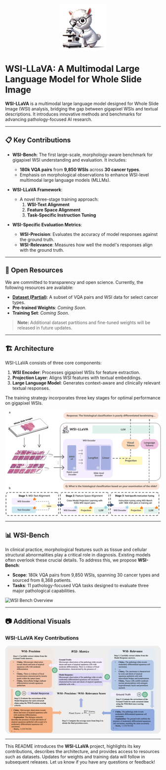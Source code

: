 <p align="center">
  <img src="image/wsi-logo.png" alt="WSI-LLaVA Logo" width="150">
</p>

# WSI-LLaVA: A Multimodal Large Language Model for Whole Slide Image

**WSI-LLaVA** is a multimodal large language model designed for Whole Slide Image (WSI) analysis, bridging the gap between gigapixel WSIs and textual descriptions. It introduces innovative methods and benchmarks for advancing pathology-focused AI research.

---

## 📋 Key Contributions

- **WSI-Bench**: The first large-scale, morphology-aware benchmark for gigapixel WSI understanding and evaluation. It includes:
  - **180k VQA pairs** from **9,850 WSIs** across **30 cancer types**.
  - Emphasis on morphological observations to enhance WSI-level multimodal large language models (MLLMs).
  
- **WSI-LLaVA Framework**:
  - A novel three-stage training approach:
    1. **WSI-Text Alignment**
    2. **Feature Space Alignment**
    3. **Task-Specific Instruction Tuning**

- **WSI-Specific Evaluation Metrics**:
  - **WSI-Precision**: Evaluates the accuracy of model responses against the ground truth.
  - **WSI-Relevance**: Measures how well the model's responses align with the ground truth.

---

## 📂 Open Resources

We are committed to transparency and open science. Currently, the following resources are available:

- **[Dataset (Partial)](./dataset/)**: A subset of VQA pairs and WSI data for select cancer types.
- **Pre-trained Weights**: *Coming Soon*.
- **Training Set**: *Coming Soon*.

> **Note:** Additional dataset partitions and fine-tuned weights will be released in future updates.

---

## 🏗️ Architecture

WSI-LLaVA consists of three core components:
1. **WSI Encoder**: Processes gigapixel WSIs for feature extraction.
2. **Projection Layer**: Aligns WSI features with textual embeddings.
3. **Large Language Model**: Generates context-aware and clinically relevant textual responses.

The training strategy incorporates three key stages for optimal performance on gigapixel WSIs.

![WSI-LLaVA Architecture](image/architecture_new4.png)

---

## 📊 WSI-Bench

In clinical practice, morphological features such as tissue and cellular structural abnormalities play a critical role in diagnosis. Existing models often overlook these crucial details. To address this, we propose **WSI-Bench**:

- **Scope**: 180k VQA pairs from 9,850 WSIs, spanning 30 cancer types and sourced from 8,368 patients.
- **Tasks**: 11 pathology-focused VQA tasks designed to evaluate three major pathological capabilities.

![WSI Bench Overview](image/wsi-beach.png)

---

## 📷 Additional Visuals

### **WSI-LLaVA Key Contributions**
![Key Contributions](image/metric.png)

---

This README introduces the **WSI-LLaVA** project, highlights its key contributions, describes the architecture, and provides access to resources such as datasets. Updates for weights and training data will follow in subsequent releases. Let us know if you have any questions or feedback!